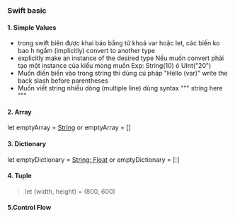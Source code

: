 ### Swift basic
  
#### 1. Simple Values
 - trong swift biên được khai báo bằng từ khoá var hoặc let, các biến ko bao h ngầm (implicitly) convert to another type
 - explicitly make an instance of the desired type Nếu muốn convert phải tạo một instance của kiểu mong muốn Exp: String(10) ỏ UInt("20")
 - Muốn điền biến vào trong string thì dùng cú pháp "Hello \(var)" write the back slash before parentheses
 - Muốn viết string nhiều dòng (multiple line) dùng syntax """ string here """ 
#### 2. Array
  let emptyArray = [String]() or emptyArray = []
 
#### 3. Dictionary
  let emptyDictionary = [String: Float]() or emptyDictionary = [:]
  
#### 4. Tuple 
> let (width, height) = (800, 600)
  
#### 5.Control Flow

  
  
  

